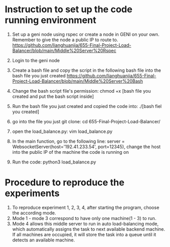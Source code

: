 # Instruction to set up the code running environment

1. Set up a geni node using rspec or create a node in GENI on your own. Remember to give the node a public IP to route to.
https://github.com/lianghuanjia/655-Final-Project-Load-Balancer/blob/main/Middle%20Server%20Rspec

2. Login to the geni node

3. Create a bash file and copy the script in the following bash file into the bash file you just created
https://github.com/lianghuanjia/655-Final-Project-Load-Balancer/blob/main/Middle%20Server%20Bash

4. Change the bash script file's permission:
chmod +x [bash file you created and put the bash script inside]

5. Run the bash file you just created and copied the code into:
./[bash fiel you created]

6. go into the file you just git clone:
cd 655-Final-Project-Load-Balancer/

7. open the load_balance.py:
vim load_balance.py

8. In the main function, go to the following line: 
server = WebsocketServer(host='192.41.233.54', port=12345), 
change the host into the public IP of the machine the code is running on

9. Run the code:
python3 load_balance.py

# Procedure to reproduce the experiments
1. To reproduce experiment 1, 2, 3, 4, after starting the program, choose the according mode.
2. Mode 1 - mode 3 correspond to have only one machine(1 - 3) to run.
3. Mode 4 allows this middle server to run in auto load-balancing mode, which automatically assigns the task to next available backend machine. If all machines are occupied, it will store the task into a queue until it detects an available machine.
